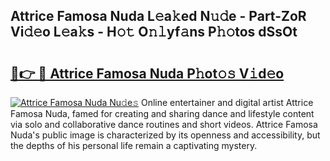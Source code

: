 ## Attrice Famosa Nuda L𝚎a𝚔ed N𝚞𝚍e - Part-ZoR Vi𝚍𝚎o L𝚎a𝚔s - H𝚘𝚝 O𝚗𝚕yf𝚊ns P𝚑𝚘tos dSsOt

# <h2><a href="http://kf5oex.oniu.top/?m=Attrice+Famosa+Nuda">🔗👉 🔴 Attrice Famosa Nuda P𝚑ot𝚘𝚜 V𝚒d𝚎o</a></h2>

[![Attrice Famosa Nuda Nu𝚍e𝚜](https://i.imgur.com/0qMVB7G.gif)](http://kf5oex.oniu.top/?m=Attrice+Famosa+Nuda)
Online entertainer and digital artist Attrice Famosa Nuda, famed for creating and sharing dance and lifestyle content via solo and collaborative dance routines and short videos. Attrice Famosa Nuda's public image is characterized by its openness and accessibility, but the depths of his personal life remain a captivating mystery.  
